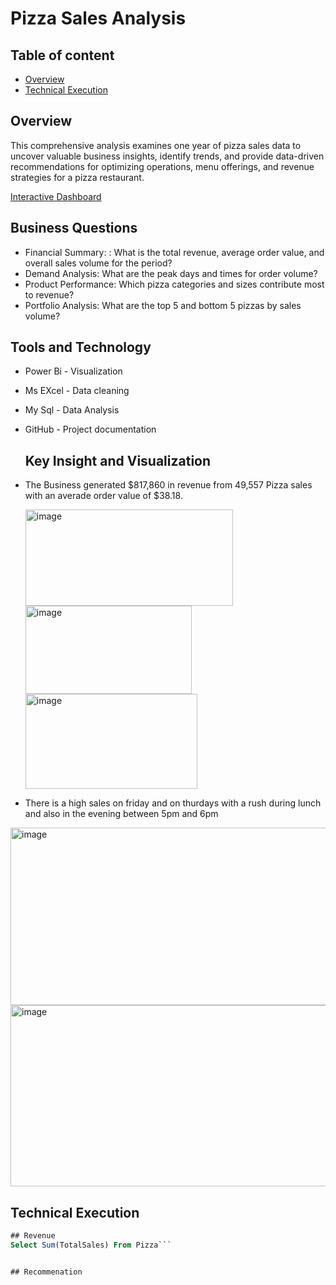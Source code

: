  # Pizza Sales Analysis
## Table of content 
- [Overview](#overview)
- [Technical Execution](#technical-execution)


## Overview 
This comprehensive analysis examines one year of pizza sales data to uncover valuable business insights, identify trends, and provide data-driven recommendations for optimizing operations, menu offerings, and revenue strategies for a pizza restaurant.

[Interactive Dashboard](link)
## Business Questions 
- Financial Summary: : What is the total revenue, average order value, and overall sales volume for the period?
- Demand Analysis: What are the peak days and times for order volume?
- Product Performance: Which pizza categories and sizes contribute most to revenue?
- Portfolio Analysis: What are the top 5 and bottom 5 pizzas by sales volume?
  
## Tools and Technology
- Power Bi - Visualization 
- Ms EXcel - Data cleaning 
- My Sql   -  Data Analysis 
- GitHub   -  Project documentation

  ## Key Insight and Visualization

- The Business generated $817,860 in revenue from 49,557 Pizza sales with an averade order value of $38.18.
  
  <img width="332" height="154" alt="image" src="https://github.com/user-attachments/assets/12e17432-30b6-488b-8fb8-9c9998d7352b" />
  <img width="266" height="141" alt="image" src="https://github.com/user-attachments/assets/b8900a5a-cb49-457f-ad6d-465205574e3e" /> <img width="275" height="152" alt="image" src="https://github.com/user-attachments/assets/ba765063-24eb-4bbf-8053-20fc3842edaf" />


- There is a high sales on friday and on thurdays with a rush during lunch and also in the evening between 5pm and 6pm 

  
<img width="898" height="284" alt="image" src="https://github.com/user-attachments/assets/04ec14cf-d162-45e4-9c7d-76b686837558" /> <img width="883" height="290" alt="image" src="https://github.com/user-attachments/assets/e5c07fd2-c251-4734-9efe-28141690d933" />


## Technical Execution
```sql
## Revenue 
Select Sum(TotalSales) From Pizza```


## Recommenation 



